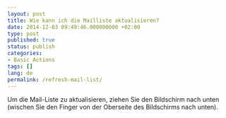 ```yaml
---
layout: post
title: Wie kann ich die Mailliste aktualisieren?
date: 2014-12-03 09:49:46.000000000 +02:00
type: post
published: true
status: publish
categories:
- Basic Actions
tags: []
lang: de
permalink: /refresh-mail-list/
---
```


Um die Mail-Liste zu aktualisieren, ziehen Sie den Bildschirm nach unten (wischen Sie den Finger von der Oberseite des Bildschirms nach unten).
